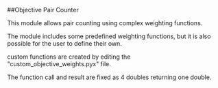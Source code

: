 ##Objective Pair Counter

This module allows pair counting using complex weighting functions.  

The module includes some predefined weighting functions, but it is also possible for the user to define their own.

custom functions are created by editing the "custom_objective_weights.pyx" file.

The function call and result are fixed as 4 doubles returning one double.